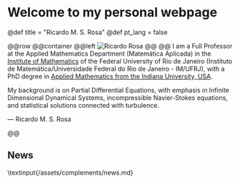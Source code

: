 # Welcome to my personal webpage

@def title = "Ricardo M. S. Rosa"
@def pt_lang = false

@@row
@@container
@@left ![Ricardo Rosa](/assets/img/rrosamontealban_square_small.jpg) @@
@@
I am a Full Professor at the Applied Mathematics Department (Matemática Aplicada) in the [Institute of Mathematics](www.im.ufrj.br) of the Federal University of Rio de Janeiro (Instituto de Matemática/Universidade Federal do Rio de Janeiro - IM/UFRJ), with a PhD degree in [Applied Mathematics from the Indiana University, USA](https://math.indiana.edu).

My background is on Partial Differential Equations, with emphasis in Infinite Dimensional Dynamical Systems, incompressible Navier-Stokes equations, and statistical solutions connected with turbulence.

&mdash; Ricardo M. S. Rosa
<!-- ~~~
<div style="clear: both"></div>
~~~ -->
@@

## News

\textinput{/assets/complements/news.md}
